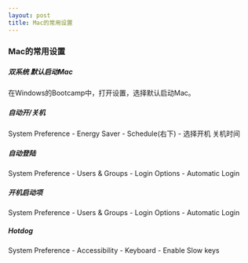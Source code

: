 ```yaml
---
layout: post
title: Mac的常用设置
---
```




### Mac的常用设置


##### 双系统 默认启动Mac
在Windows的Bootcamp中，打开设置，选择默认启动Mac。


##### 自动开/关机
System Preference - Energy Saver - Schedule(右下) - 选择开机 关机时间


##### 自动登陆
System Preference - Users & Groups - Login Options - Automatic Login


##### 开机启动项
System Preference - Users & Groups - Login Options - Automatic Login


##### Hotdog
System Preference - Accessibility - Keyboard - Enable Slow keys













